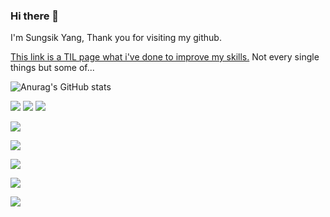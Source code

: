 ### Hi there 👋

I'm Sungsik Yang, Thank you for visiting my github.

[This link is a TIL page what i've done to improve my skills.](https://github.com/sungsikyang92/sungsikyang92/blob/main/TIL.md) Not every single things but some of...

![Anurag's GitHub stats](https://github-readme-stats.vercel.app/api?username=sungsikyang92&show_icons=true&theme=merko)

![](https://img.shields.io/badge/Java-ED8B00?style=for-the-badge&logo=java&logoColor=white)
![](https://img.shields.io/badge/JavaScript-323330?style=for-the-badge&logo=javascript&logoColor=F7DF1E)
![](https://img.shields.io/badge/Python-FFD43B?style=for-the-badge&logo=python&logoColor=blue/)

![](https://img.shields.io/badge/Spring-6DB33F?style=for-the-badge&logo=spring&logoColor=white)

![](https://img.shields.io/badge/Spring_Boot-F2F4F9?style=for-the-badge&logo=spring-boot)

![](https://img.shields.io/badge/Eclipse-2C2255?style=for-the-badge&logo=eclipse&logoColor=white)

![](https://img.shields.io/badge/IntelliJ_IDEA-000000.svg?style=for-the-badge&logo=intellij-idea&logoColor=white)

![](https://img.shields.io/badge/PyCharm-000000.svg?&style=for-the-badge&logo=PyCharm&logoColor=white)





<!--
**sungsikyang92/sungsikyang92** is a ✨ _special_ ✨ repository because its `README.md` (this file) appears on your GitHub profile.

Here are some ideas to get you started:

- 🔭 I’m currently working on ...
- 🌱 I’m currently learning ...
- 👯 I’m looking to collaborate on ...
- 🤔 I’m looking for help with ...
- 💬 Ask me about ...
- 📫 How to reach me: ...
- 😄 Pronouns: ...
- ⚡ Fun fact: ...
-->
